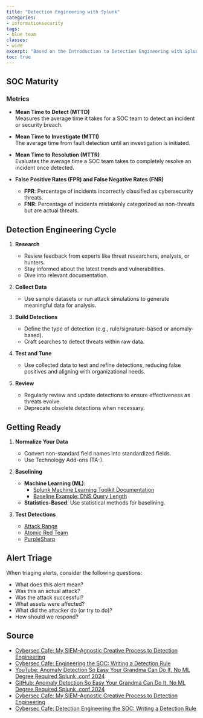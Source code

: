 ```yaml
---
title: "Detection Engineering with Splunk"
categories: 
- informationsecurity
tags:
- blue team
classes: 
- wide
excerpt: "Based on the Introduction to Detection Engineering with Splunk Free learning from Splunk." 
toc: true
---
```


## SOC Maturity

### Metrics

- **Mean Time to Detect (MTTD)**  
  Measures the average time it takes for a SOC team to detect an incident or security breach.

- **Mean Time to Investigate (MTTI)**  
  The average time from fault detection until an investigation is initiated.

- **Mean Time to Resolution (MTTR)**  
  Evaluates the average time a SOC team takes to completely resolve an incident once detected.

- **False Positive Rates (FPR) and False Negative Rates (FNR)**  
  - **FPR**: Percentage of incidents incorrectly classified as cybersecurity threats.  
  - **FNR**: Percentage of incidents mistakenly categorized as non-threats but are actual threats.

## Detection Engineering Cycle

1. **Research**  
   - Review feedback from experts like threat researchers, analysts, or hunters.  
   - Stay informed about the latest trends and vulnerabilities.  
   - Dive into relevant documentation.

2. **Collect Data**  
   - Use sample datasets or run attack simulations to generate meaningful data for analysis.

3. **Build Detections**  
   - Define the type of detection (e.g., rule/signature-based or anomaly-based).  
   - Craft searches to detect threats within raw data.

4. **Test and Tune**  
   - Use collected data to test and refine detections, reducing false positives and aligning with organizational needs.

5. **Review**  
   - Regularly review and update detections to ensure effectiveness as threats evolve.  
   - Deprecate obsolete detections when necessary.

## Getting Ready

1. **Normalize Your Data**  
   - Convert non-standard field names into standardized fields.  
   - Use Technology Add-ons (TA-).

2. **Baselining**  
   - **Machine Learning (ML)**:  
     - [Splunk Machine Learning Toolkit Documentation](https://docs.splunk.com/Documentation/MLApp/5.5.0/User/AboutMLTK)  
     - [Baseline Example: DNS Query Length](https://github.com/splunk/security_content/blob/develop/baselines/baseline_of_dns_query_length___mltk.yml)  
   - **Statistics-Based**: Use statistical methods for baselining.

3. **Test Detections**  
   - [Attack Range](https://attack-range.readthedocs.io/en/latest/)  
   - [Atomic Red Team](https://github.com/redcanaryco/atomic-red-team)  
   - [PurpleSharp](https://github.com/mvelazc0/PurpleSharp)

## Alert Triage

When triaging alerts, consider the following questions:

- What does this alert mean?  
- Was this an actual attack?  
- Was the attack successful?  
- What assets were affected?  
- What did the attacker do (or try to do)?  
- How should we respond?

## Source

- [Cybersec Cafe: My SIEM-Agnostic Creative Process to Detection Engineering][def]  
- [Cybersec Cafe: Engineering the SOC: Writing a Detection Rule][def1]  
- [YouTube: Anomaly Detection So Easy Your Grandma Can Do It. No ML Degree Required Splunk .conf 2024][def2]  
- [GitHub: Anomaly Detection So Easy Your Grandma Can Do It. No ML Degree Required Splunk .conf 2024][def3]  
- [Cybersec Cafe: My SIEM-Agnostic Creative Process to Detection Engineering][def4]  
- [Cybersec Cafe: Detection Engineering the SOC: Writing a Detection Rule][def5]

[def]: https://osintteam.blog/my-siem-agnostic-creative-process-to-detection-engineering-4e401ac60b63  
[def1]: https://www.cyberseccafe.com/p/detection-engineering-the-soc-writing  
[def2]: https://www.youtube.com/watch?v=iFqz9aIfGAI  
[def3]: https://github.com/lameCreations/Splunk-Conf-2024-Material  
[def4]: https://www.cyberseccafe.com/p/my-siem-agnostic-creative-process  
[def5]: https://www.cyberseccafe.com/p/detection-engineering-the-soc-writing